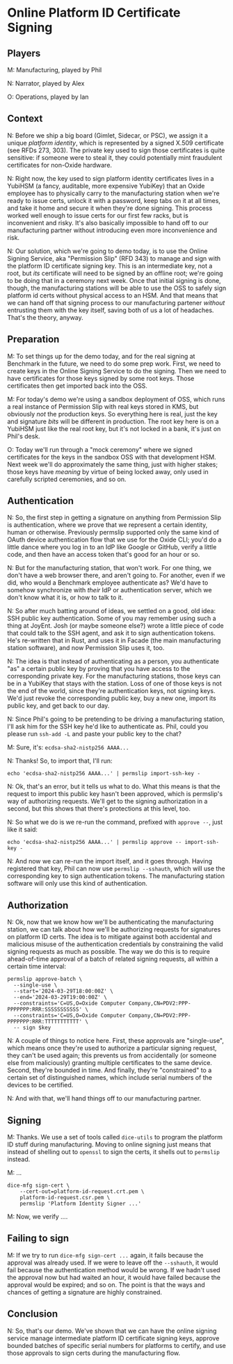 # Online Platform ID Certificate Signing

## Players

M: Manufacturing, played by Phil

N: Narrator, played by Alex

O: Operations, played by Ian

## Context

N: Before we ship a big board (Gimlet, Sidecar, or PSC), we assign it
a unique _platform identity_, which is represented by a signed X.509
certificate (see RFDs 273, 303). The private key used to sign those
certificates is quite sensitive: if someone were to steal it, they
could potentially mint fraudulent certificates for non-Oxide hardware.

N: Right now, the key used to sign platform identity certificates lives
in a YubiHSM (a fancy, auditable, more expensive YubiKey) that an Oxide
employee has to physically carry to the manufacturing station when we're
ready to issue certs, unlock it with a password, keep tabs on it at all
times, and take it home and secure it when they're done signing. This
process worked well enough to issue certs for our first few racks, but
is inconvenient and risky. It's also basically impossible to hand off to
our manufacturing partner without introducing even more inconvenience and
risk.

N: Our solution, which we're going to demo today, is to use the Online Signing
Service, aka "Permission Slip" (RFD 343) to manage and sign with the
platform ID certificate signing key. This is an intermediate key, not a
root, but _its_ certificate will need to be signed by an offline root;
we're going to be doing that in a ceremony next week. Once that initial
signing is done, though, the manufacturing stations will be able to use the
OSS to safely sign platform id certs without physical access to an HSM.
And that means that we can hand off that signing process to our manufacturing
partener _without_ entrusting them with the key itself, saving both of us
a lot of headaches. That's the theory, anyway.

## Preparation

M: To set things up for the demo today, and for the real signing at
Benchmark in the future, we need to do some prep work. First, we need
to create keys in the Online Signing Service to do the signing.
Then we need to have certificates for those keys signed by some
root keys. Those certificates then get imported back into the OSS.

M: For today's demo we're using a sandbox deployment of OSS, which runs
a real instance of Permission Slip with real keys stored in KMS, but
obviously *not* the production keys. So everything here is real, just
the key and signature _bits_ will be different in production. The root
key here is on a YubiHSM just like the real root key, but it's not locked
in a bank, it's just on Phil's desk.

O: Today we'll run through a "mock ceremony" where we signed certificates
for the keys in the sandbox OSS with that development HSM. Next week we'll
do approximately the same thing, just with higher stakes; those keys have
*meaning* by virtue of being locked away, only used in carefully scripted
ceremonies, and so on.

## Authentication

N: So, the first step in getting a signature on anything from Permission Slip
is authentication, where we prove that we represent a certain identity,
human or otherwise. Previously permslip supported only the same kind of
OAuth device authentication flow that we use for the Oxide CLI; you'd do a
little dance where you log in to an IdP like Google or GitHub, verify a
little code, and then have an access token that's good for an hour or so.

N: But for the manufacturing station, that won't work. For one thing, we don't
have a web browser there, and aren't going to. For another, even if we did,
who would a Benchmark employee authenticate as? We'd have to somehow
synchronize with _their_ IdP or authentication server, which we don't know
what it is, or how to talk to it.

N: So after much batting around of ideas, we settled on a good, old idea: SSH
public key authentication. Some of you may remember using such a thing at
JoyEnt. Josh (or maybe someone else?) wrote a little piece of code that
could talk to the SSH agent, and ask it to sign authentication tokens.
He's re-written that in Rust, and uses it in Facade (the main manufacturing
station software), and now Permission Slip uses it, too.

N: The idea is that instead of authenticating as a person, you
authenticate "as" a certain public key by proving that you have access
to the corresponding private key. For the manufacturing stations,
those keys can be in a YubiKey that stays with the station. Loss of
one of those keys is not the end of the world, since they're authentication
keys, not signing keys. We'd just revoke the corresponding public key,
buy a new one, import its public key, and get back to our day.

N: Since Phil's going to be pretending to be driving a manufacturing station,
I'll ask him for the SSH key he'd like to authenticate as. Phil, could you
please run `ssh-add -L` and paste your public key to the chat?

M: Sure, it's: `ecdsa-sha2-nistp256 AAAA...`

N: Thanks! So, to import that, I'll run:

```
echo 'ecdsa-sha2-nistp256 AAAA...' | permslip import-ssh-key -
```

N: Ok, that's an error, but it tells us what to do. What this means is that
the request to import this public key hasn't been approved, which is
permslip's way of authorizing requests. We'll get to the signing
authorization in a second, but this shows that there's protections at
this level, too.

N: So what we do is we re-run the command, prefixed with `approve --`, just
like it said:

```
echo 'ecdsa-sha2-nistp256 AAAA...' | permslip approve -- import-ssh-key -
```

N: And now we can re-run the import itself, and it goes through.
Having registered that key, Phil can now use `permslip --sshauth`,
which will use the corresponding key to sign authentication tokens.
The manufacturing station software will only use this kind of
authentication.

## Authorization

N: Ok, now that we know how we'll be authenticating the manufacturing
station, we can talk about how we'll be authorizing requests for signatures
on platform ID certs. The idea is to mitigate against both accidental
and malicious misuse of the authentication credentials by constraining the
valid signing requests as much as possible. The way we do this is to
require ahead-of-time approval of a batch of related signing requests,
all within a certain time interval:

```
permslip approve-batch \
  --single-use \
  --start='2024-03-29T18:00:00Z' \
  --end='2024-03-29T19:00:00Z' \
  --constraints='C=US,O=Oxide Computer Company,CN=PDV2:PPP-PPPPPPP:RRR:SSSSSSSSSSS' \
  --constraints='C=US,O=Oxide Computer Company,CN=PDV2:PPP-PPPPPPP:RRR:TTTTTTTTTTT' \
  -- sign $key
```

N: A couple of things to notice here. First, these approvals are
"single-use", which means once they're used to authorize a particular
signing request, they can't be used again; this prevents us from
accidentally (or someone else from maliciously) granting multiple
certificates to the same device. Second, they're bounded in time.
And finally, they're "constrained" to a certain set of distinguished
names, which include serial numbers of the devices to be certified.

N: And with that, we'll hand things off to our manufacturing partner.

## Signing

M: Thanks. We use a set of tools called `dice-utils` to program the
platform ID stuff during manufacturing. Moving to online signing just
means that instead of shelling out to `openssl` to sign the certs,
it shells out to `permslip` instead.

M: ...

```
dice-mfg sign-cert \
    --cert-out=platform-id-request.crt.pem \
    platform-id-request.csr.pem \
    permslip 'Platform Identity Signer ...'
```

M: Now, we verify ....

## Failing to sign

M: If we try to run `dice-mfg sign-cert ...` again, it fails because
the approval was already used. If we were to leave off the `--sshauth`,
it would fail because the authentication method would be wrong.
If we hadn't used the approval now but had waited an hour, it would have
failed because the approval would be expired; and so on. The point is
that the ways and chances of getting a signature are highly constrained.

## Conclusion

N: So, that's our demo. We've shown that we can have the online signing
service manage intermediate platform ID certificate signing keys, approve
bounded batches of specific serial numbers for platforms to certify, and
use those approvals to sign certs during the manufacturing flow.
